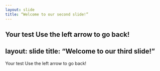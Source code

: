 ```yaml
---
layout: slide
title: “Welcome to our second slide!”
---
```

Your test
Use the left arrow to go back!
---
layout: slide
title: “Welcome to our third slide!”
---
Your test
Use the left arrow to go back!

